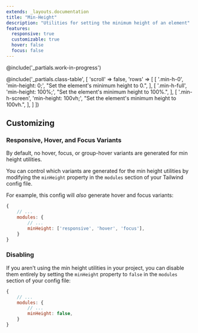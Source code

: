 ```yaml
---
extends: _layouts.documentation
title: "Min-Height"
description: "Utilities for setting the minimum height of an element"
features:
  responsive: true
  customizable: true
  hover: false
  focus: false
---
```


@include('_partials.work-in-progress')

@include('_partials.class-table', [
  'scroll' => false,
  'rows' => [
    [
      '.min-h-0',
      'min-height: 0;',
      "Set the element's minimum height to 0.",
    ],
    [
      '.min-h-full',
      'min-height: 100%;',
      "Set the element's minimum height to 100%.",
    ],
    [
      '.min-h-screen',
      'min-height: 100vh;',
      "Set the element's minimum height to 100vh.",
    ],
  ]
])

## Customizing

### Responsive, Hover, and Focus Variants

By default, no hover, focus, or group-hover variants are generated for min height utilities.

You can control which variants are generated for the min height utilities by modifying the `minHeight` property in the `modules` section of your Tailwind config file.

For example, this config will _also_ generate hover and focus variants:

```js
{
    // ...
    modules: { 
        // ...
        minHeight: ['responsive', 'hover', 'focus'],
    }
}
```

### Disabling

If you aren't using the min height utilities in your project, you can disable them entirely by setting the `minHeight` property to `false` in the `modules` section of your config file:

```js
{
    // ...
    modules: {
        // ...
        minHeight: false,
    }
}
```
